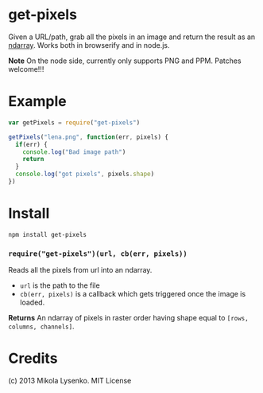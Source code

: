 get-pixels
==========
Given a URL/path, grab all the pixels in an image and return the result as an [ndarray](https://github.com/mikolalysenko/ndarray).  Works both in browserify and in node.js.

**Note** On the node side, currently only supports PNG and PPM.  Patches welcome!!!

Example
=======

```javascript
var getPixels = require("get-pixels")

getPixels("lena.png", function(err, pixels) {
  if(err) {
    console.log("Bad image path")
    return
  }
  console.log("got pixels", pixels.shape)
})
```

Install
=======

    npm install get-pixels

### `require("get-pixels")(url, cb(err, pixels))`
Reads all the pixels from url into an ndarray.

* `url` is the path to the file
* `cb(err, pixels)` is a callback which gets triggered once the image is loaded.

**Returns** An ndarray of pixels in raster order having shape equal to `[rows, columns, channels]`.

Credits
=======
(c) 2013 Mikola Lysenko. MIT License